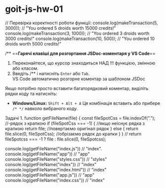 # goit-js-hw-01

// Перевірка коректності роботи функції:
console.log(makeTransaction(5, 3000)); // "You ordered 5 droids worth 15000 credits!"
console.log(makeTransaction(3, 1000)); // "You ordered 3 droids worth 3000 credits!"
console.log(makeTransaction(10, 500)); // "You ordered 10 droids worth 5000 credits!"

/**
==**Гарячі клавіші для розгортання JSDoc-коментаря у VS Code**==
1. Переконайтеся, що курсор знаходиться НАД !!! функцією, змінною або класом.
2. Введіть /** і натисніть `Enter` або `Tab`.  
    VS Code автоматично розгорне коментар за шаблоном JSDoc
    
Якщо потрібно просто вставити багаторядковий коментар, виділіть рядки коду та натисніть:
- **Windows/Linux:** `Shift + Alt + A`
Ця комбінація вставить або прибере `/* */` навколо вибраного коду.



Задачі
1.
function getFileName(file) {
    const fileSpotCss = file.indexOf("."); //-рядок з крапкою
    if (fileSpotCss === -1) {             //якщо неіснує рядка з крапкою
        return file;            //повертаємо оригінал рядок
    } else {
        return file.slice(0, fileSpotCss); //обрізаємо рядок до крапки
    }
}
// return fileSpotcss === -1 ? file : file.slice(0, fileSpotcss); 

console.log(getFileName("index.js")) // "index".
console.log(getFileName("app")) // "app"
console.log(getFileName("styles.css")) // "styles"
console.log(getFileName("index")) // "index"
console.log(getFileName("index.html")) // "index"
console.log(getFileName("app.js")) // "app"
console.log(getFileName("index.css")) // "index"